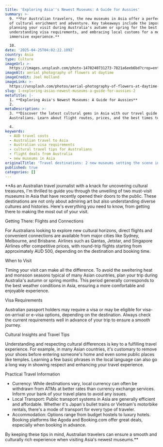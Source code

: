 ```yaml
---
title: 'Exploring Asia''s Newest Museums: A Guide for Aussies'
summary: >-
  9. **For Australian travelers, the new museums in Asia offer a perfect blend
  of cultural enrichment and adventure. Key takeaways include the importance of
  planning your visit during Australia's autumn or spring for the best weather,
  understanding visa requirements, and embracing local customs for a more
  immersive experience.**

  10.
date: '2025-04-25T04:02:22.109Z'
country: Asia
type: Culture
imageUrl: >-
  https://images.unsplash.com/photo-1470240731273-7821a6eeb6bd?crop=entropy&cs=tinysrgb&fit=max&fm=jpg&ixid=M3w3Mzk5OTB8MHwxfHNlYXJjaHwxfHwxMS4lMjAqKkFzaWEqKiUwQTEyLiUyMDEzLiUyMCoqQ3VsdHVyZSoqJTIwdHJhdmVsJTIwbGFuZHNjYXBlfGVufDB8MHx8fDE3NDU1NTMzMzd8MA&ixlib=rb-4.0.3&q=80&w=1080
imageAlt: aerial photography of flowers at daytime
imageCredit: Joel Holland
imageLink: >-
  https://unsplash.com/photos/aerial-photography-of-flowers-at-daytime-TRhGEGdw-YY
slug: 1-exploring-asias-newest-museums-a-guide-for-aussies-2
metaTitle: |-
  1. **Exploring Asia's Newest Museums: A Guide for Aussies**
  2.
metaDescription: >-
  3. **Discover the latest cultural gems in Asia with our travel guide for
  Australians. Learn about flight routes, prices, and the best times to visit.**

  4.
keywords:
  - AUD travel costs
  - Australian travel to Asia
  - Australian visa requirements
  - cultural travel tips for Australians
  - flight deals from Australia
  - new museums in Asia
originalTitle: 'Travel destinations: 2 new museums setting the scene in Asia - ArtsHub'
published: true
categories: []
---
```

**As an Australian travel journalist with a knack for uncovering cultural treasures, I'm thrilled to guide you through the unveiling of two must-visit museums in Asia that have recently opened their doors to the public. These destinations are not only about admiring art but also understanding diverse cultures and histories. Here's everything you need to know, from getting there to making the most out of your visit.

Getting There: Flights and Connections

For Australians looking to explore new cultural horizons, direct flights and convenient connections are available from major cities like Sydney, Melbourne, and Brisbane. Airlines such as Qantas, Jetstar, and Singapore Airlines offer competitive prices, with round-trip flights starting from approximately AUD 500, depending on the destination and booking time.

When to Visit

Timing your visit can make all the difference. To avoid the sweltering heat and monsoon seasons typical of many Asian countries, plan your trip during Australia's autumn or spring months. This period generally corresponds to the best weather conditions in Asia, ensuring a more comfortable and enjoyable experience.

Visa Requirements

Australian passport holders may require a visa or may be eligible for visa-on-arrival or e-visa options, depending on the destination. Always check the current requirements well in advance of your trip to ensure a smooth journey.

Cultural Insights and Travel Tips

Understanding and respecting cultural differences is key to a fulfilling travel experience. For example, in many Asian countries, it's customary to remove your shoes before entering someone's home and even some public places like temples. Learning a few basic phrases in the local language can also go a long way in showing respect and enhancing your travel experience.

Practical Travel Information

- Currency: While destinations vary, local currency can often be withdrawn from ATMs at better rates than currency exchange services. Inform your bank of your travel plans to avoid any issues.
- Local Transport: Public transport systems in Asia are generally efficient and affordable. Whether it's Japan's bullet trains or Vietnam's motorbike rentals, there's a mode of transport for every type of traveler.
- Accommodation: Options range from budget hostels to luxury hotels. Booking platforms like Agoda and Booking.com offer great deals, especially when booking in advance.

By keeping these tips in mind, Australian travelers can ensure a smooth and culturally rich experience when visiting Asia's newest museums.**

